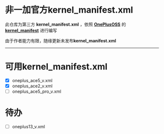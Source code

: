 # 非一加官方kernel_manifest.xml

此仓库为第三方 **kernel_manifest.xml** ，依照 **[OnePlusOSS](https://github.com/OnePlusOSS)** 的 **[kernel_manifest](https://github.com/OnePlusOSS/kernel_manifest)** 进行编写

由于作者能力有限，随缘更新未发布**kernel_manifest.xml** 

---

# 可用kernel_manifest.xml
- [X] oneplus_ace5_v.xml
- [x] oneplus_ace2_v.xml
- [ ] oneplus_ace5_pro_v.xml

# 待办
- [ ] oneplus13_v.xml
